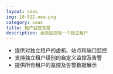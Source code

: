 ```yaml
---
layout: saas
img: 10-512.new.png
category: saas
title: 租户监控告警
description: 全面监控每一个独立租户
---
```


 * 提供对独立租户的虚机、站点和端口监控
 * 支持独立租户级别的自定义监控及告警
 * 提供所有租户的监控及告警数据展示

 